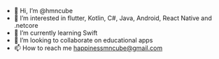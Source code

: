- 👋 Hi, I’m @hmncube
- 👀 I’m interested in flutter, Kotlin, C#, Java, Android, React Native and .netcore
- 🌱 I’m currently learning Swift
- 💞️ I’m looking to collaborate on educational apps
- 📫 How to reach me happinessmncube@gmail.com

<!---
hmncube/hmncube is a ✨ special ✨ repository because its `README.md` (this file) appears on your GitHub profile.
You can click the Preview link to take a look at your changes.
--->

